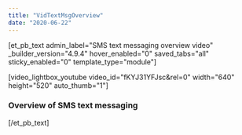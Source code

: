 ```yaml
---
title: "VidTextMsgOverview"
date: "2020-06-22"
---
```


\[et\_pb\_text admin\_label="SMS text messaging overview video" \_builder\_version="4.9.4" hover\_enabled="0" saved\_tabs="all" sticky\_enabled="0" template\_type="module"\]

\[video\_lightbox\_youtube video\_id="fKYJ31YFJsc&rel=0" width="640" height="520" auto\_thumb="1"\]

### Overview of SMS text messaging

\[/et\_pb\_text\]
